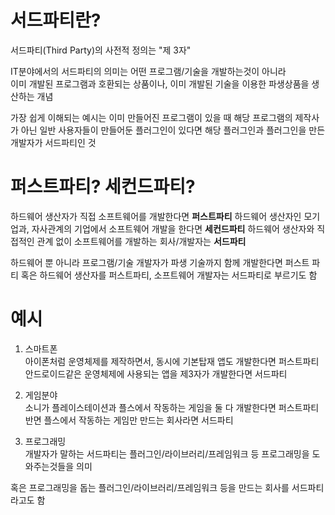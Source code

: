 # 서드파티란?

서드파티(Third Party)의 사전적 정의는 "제 3자"
  
IT분야에서의 서드파티의 의미는 어떤 프로그램/기술을 개발하는것이 아니라  
이미 개발된 프로그램과 호환되는 상품이나, 이미 개발된 기술을 이용한 파생상품을 생산하는 개념

가장 쉽게 이해되는 예시는 이미 만들어진 프로그램이 있을 때
해당 프로그램의 제작사가 아닌 일반 사용자들이 만들어둔 플러그인이 있다면
해당 플러그인과 플러그인을 만든 개발자가 서드파티인 것

# 퍼스트파티? 세컨드파티?  

하드웨어 생산자가 직접 소프트웨어를 개발한다면 **퍼스트파티**
하드웨어 생산자인 모기업과, 자사관계의 기업에서 소프트웨어 개발을 한다면 **세컨드파티**
하드웨어 생산자와 직접적인 관계 없이 소프트웨어를 개발하는 회사/개발자는 **서드파티**

하드웨어 뿐 아니라 프로그램/기술 개발자가 파생 기술까지 함께 개발한다면 퍼스트 파티
혹은 하드웨어 생산자를 퍼스트파티, 소프트웨어 개발자는 서드파티로 부르기도 함

# 예시

1) 스마트폰  
아이폰처럼 운영체제를 제작하면서, 동시에 기본탑재 앱도 개발한다면 퍼스트파티  
안드로이드같은 운영체제에 사용되는 앱을 제3자가 개발한다면 서드파티
  
2) 게임분야  
소니가 플레이스테이션과 플스에서 작동하는 게임을 둘 다 개발한다면 퍼스트파티  
반면 플스에서 작동하는 게임만 만드는 회사라면 서드파티  
  
3) 프로그래밍  
개발자가 말하는 서드파티는 플러그인/라이브러리/프레임워크 등 프로그래밍을 도와주는것들을 의미

혹은 프로그래밍을 돕는 플러그인/라이브러리/프레임워크 등을 만드는 회사를 서드파티라고도 함
